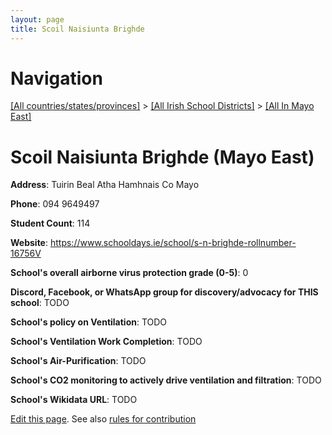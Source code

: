 ```yaml
---
layout: page
title: Scoil Naisiunta Brighde
---
```

# Navigation

[[All countries/states/provinces]](../../..) > [[All Irish School Districts]](../..) > [[All In Mayo East]](..)

# Scoil Naisiunta Brighde (Mayo East)

**Address**: Tuirin Beal Atha Hamhnais Co Mayo

**Phone**: 094 9649497

**Student Count**: 114

**Website**: <https://www.schooldays.ie/school/s-n-brighde-rollnumber-16756V>

**School's overall airborne virus protection grade (0-5)**: 0

**Discord, Facebook, or WhatsApp group for discovery/advocacy for THIS school**: TODO

**School's policy on Ventilation**: TODO

**School's Ventilation Work Completion**: TODO

**School's Air-Purification**: TODO

**School's CO2 monitoring to actively drive ventilation and filtration**: TODO

**School's Wikidata URL**: TODO


[Edit this page](https://github.com/ventilate-schools/Ireland/edit/main/./Mayo_East/Scoil_Naisiunta_Brighde.md). See also [rules for contribution](../../../contribution-rules/)